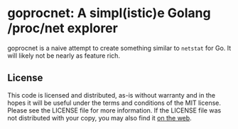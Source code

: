 # goprocnet: A simpl(istic)e Golang /proc/net explorer #

goprocnet is a naive attempt to create something similar to `netstat` for Go. It
will likely not be nearly as feature rich.

## License ##

This code is licensed and distributed, as-is without warranty and in the hopes
it will be useful under the terms and conditions of the MIT license. Please see
the LICENSE file for more information. If the LICENSE file was not distributed
with your copy, you may also find it [on the web][1].

[1]: http://opensource.org/licenses/MIT
